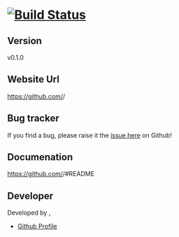 # <Plugin Name> [![Build Status](https://secure.travis-ci.org/<github-username>/<pluginName>.png?branch=master)](http://travis-ci.org/<github-username>/<pluginName>)

<descriptiom>

## Version

v0.1.0

## Website Url

https://github.com/<github-username>/<pluginName>

## Bug tracker

If you find a bug, please raise it the [issue here](https://github.com/<github-username>/<pluginName>/issues) on Github! 

## Documenation

https://github.com/<github-username>/<pluginName>#README

## Developer

Developed by <name>, <website url>

+ [Github Profile](http://github.com/<github-username>)